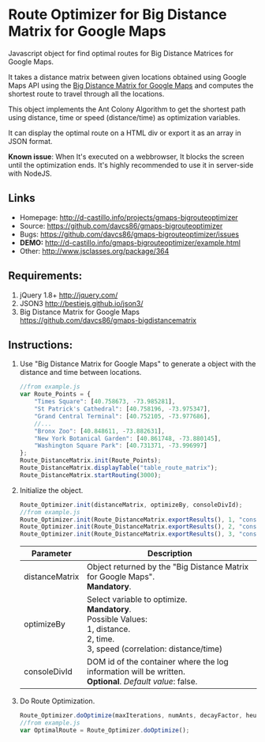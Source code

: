 Route Optimizer for Big Distance Matrix for Google Maps
=======================

Javascript object for find optimal routes for Big Distance Matrices for Google Maps.

It takes a distance matrix between given locations obtained using Google Maps API using the <a href="https://github.com/davcs86/gmaps-bigdistancematrix" target="_blank">Big Distance Matrix for Google Maps</a> and computes the shortest route to travel through all the locations.

This object implements the Ant Colony Algorithm to get the shortest path using distance, time or speed (distance/time) as optimization variables.

It can display the optimal route on a HTML div or export it as an array in JSON format.

__Known issue__: When It's executed on a webbrowser, It blocks the screen until the optimization ends. It's highly recommended to use it in server-side with NodeJS.

## Links

* Homepage: <http://d-castillo.info/projects/gmaps-bigrouteoptimizer>
* Source: <https://github.com/davcs86/gmaps-bigrouteoptimizer>
* Bugs:   <https://github.com/davcs86/gmaps-bigrouteoptimizer/issues>
* **DEMO:** <http://d-castillo.info/gmaps-bigrouteoptimizer/example.html>
* Other: <http://www.jsclasses.org/package/364>

## Requirements:

1. jQuery 1.8+ <http://jquery.com/>
2. JSON3 <http://bestiejs.github.io/json3/>
3. Big Distance Matrix for Google Maps <https://github.com/davcs86/gmaps-bigdistancematrix>

## Instructions:

1. Use "Big Distance Matrix for Google Maps" to generate a object with the distance and time between locations.

	```javascript
	//from example.js
	var Route_Points = {
		"Times Square": [40.758673, -73.985281],
		"St Patrick's Cathedral": [40.758196, -73.975347],
		"Grand Central Terminal": [40.752105, -73.977686],
		//...
		"Bronx Zoo": [40.848611, -73.882631],
		"New York Botanical Garden": [40.861748, -73.880145],
		"Washington Square Park": [40.731371, -73.996997]
	};
	Route_DistanceMatrix.init(Route_Points);
	Route_DistanceMatrix.displayTable("table_route_matrix");
	Route_DistanceMatrix.startRouting(3000);
	```

2. Initialize the object.

	```javascript
	Route_Optimizer.init(distanceMatrix, optimizeBy, consoleDivId);
	//from example.js
	Route_Optimizer.init(Route_DistanceMatrix.exportResults(), 1, "console_route_matrix"); // 1 for use time as optimization variable
	Route_Optimizer.init(Route_DistanceMatrix.exportResults(), 2, "console_route_matrix"); // 2 for use distance as optimization variable
	Route_Optimizer.init(Route_DistanceMatrix.exportResults(), 3, "console_route_matrix"); // 3 for use speed as optimization variable
	```

	| Parameter | Description |
	| ------------- | ----------- |
	|distanceMatrix | Object returned by the "Big Distance Matrix for Google Maps". <br>**Mandatory**.|
	|optimizeBy | Select variable to optimize. <br>**Mandatory**.<br>Possible Values:<br>1, distance.<br>2, time.<br>3, speed (correlation: distance/time)|
	|consoleDivId | DOM id of the container where the log information will be written. <br>**Optional**. _Default value_: false.|

3. Do Route Optimization.

	```javascript
	Route_Optimizer.doOptimize(maxIterations, numAnts, decayFactor, heuristicCoeff, greedinessFactor);
	//from example.js
	var OptimalRoute = Route_Optimizer.doOptimize();


		

